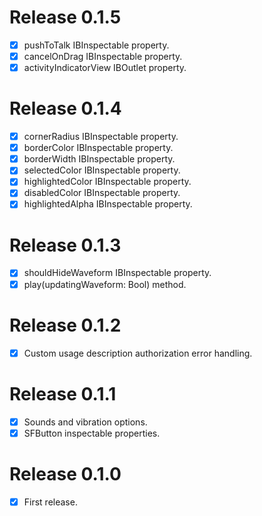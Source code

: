 # Release 0.1.5

- [x] pushToTalk IBInspectable property.
- [x] cancelOnDrag IBInspectable property.
- [x] activityIndicatorView IBOutlet property.

# Release 0.1.4

- [x] cornerRadius IBInspectable property.
- [x] borderColor IBInspectable property.
- [x] borderWidth IBInspectable property.
- [x] selectedColor IBInspectable property.
- [x] highlightedColor IBInspectable property.
- [x] disabledColor IBInspectable property.
- [x] highlightedAlpha IBInspectable property.

# Release 0.1.3

- [x] shouldHideWaveform IBInspectable property.
- [x] play(updatingWaveform: Bool) method.

# Release 0.1.2

- [x] Custom usage description authorization error handling.

# Release 0.1.1

- [x] Sounds and vibration options.
- [x] SFButton inspectable properties.

# Release 0.1.0

- [x] First release.
